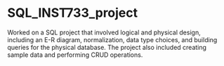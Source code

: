 # SQL_INST733_project
Worked on a SQL project that involved logical and physical design, including an E-R diagram,  normalization, data type choices, and building queries for the physical database. The project also  included creating sample data and performing CRUD operations. 
